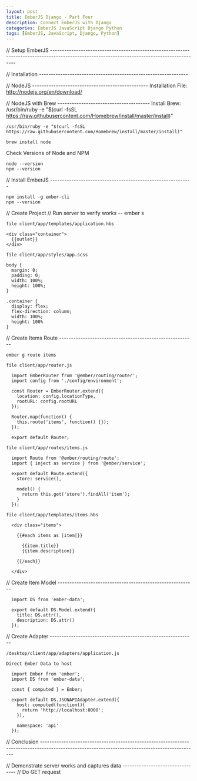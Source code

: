 ```yaml
---
layout: post
title: EmberJS Django - Part Four
description: Connect EmberJS with Django
categories: EmberJS JavaScript Django Python
tags: [EmberJS, JavaScript, Django, Python]
---
```


<!-- PART FOUR  --------------------------------------------------------------------------------------------------------------------------------------------->

<section>


  // Setup EmberJS ---------------------------------------------------------------------------------------------------------------------------------------------

  // Installation ---------------------------------------------------------------

  // NodeJS -------------------------------------------------
    Installation File: http://nodejs.org/en/download/

  // NodeJS with Brew ---------------------------------------
    Install Brew: /usr/bin/ruby -e "$(curl -fsSL https://raw.githubusercontent.com/Homebrew/install/master/install)"

    /usr/bin/ruby -e "$(curl -fsSL https://raw.githubusercontent.com/Homebrew/install/master/install)"

    brew install node

  Check Versions of Node and NPM

    node --version
    npm --version




  // Install EmberJS ------------------------------------------------------------

    npm install -g ember-cli
    npm --version


  // Create Project
  // Run server to verify works -- ember s


    file client/app/templates/application.hbs

    <div class="container">
      {{outlet}}
    </div>

    file client/app/styles/app.scss

    body {
      margin: 0;
      padding: 0;
      width: 100%;
      height: 100%;
    }

    .container {
      display: flex;
      flex-direction: column;
      width: 100%;
      height: 100%
    }




  // Create Items Route ---------------------------------------------------------

    ember g route items

    file client/app/router.js

  ```
    import EmberRouter from '@ember/routing/router';
    import config from './config/environment';

    const Router = EmberRouter.extend({
      location: config.locationType,
      rootURL: config.rootURL
    });

    Router.map(function() {
      this.route('items', function() {});
    });

    export default Router;
  ```

    file client/app/routes/items.js

  ```
    import Route from '@ember/routing/route';
    import { inject as service } from '@ember/service';

    export default Route.extend({
      store: service(),

      model() {
        return this.get('store').findAll('item');
      }
    });
  ```

    file client/app/templates/items.hbs

  ```
    <div class="items">

      {{#each items as |item|}}

        {{item.title}}
        {{item.description}}

      {{/each}}

    </div>
  ```




  // Create Item Model ----------------------------------------------------------

  ```
    import DS from 'ember-data';

    export default DS.Model.extend({
      title: DS.attr(),
      description: DS.attr()
    });
  ```




  // Create Adapter -------------------------------------------------------------

    /desktop/client/app/adapters/application.js

    Direct Ember Data to host

  ```
    import Ember from 'ember';
    import DS from 'ember-data';

    const { computed } = Ember;

    export default DS.JSONAPIAdapter.extend({
      host: computed(function(){
        return 'http://localhost:8000';
      }),

      namespace: 'api'
    });
  ```

  // Conclusion ------------------------------------------------------------------------------------------------------------------------------------------------

  // Demonstrate server works and captures data ---------------------------------
  // Do GET request
</section>